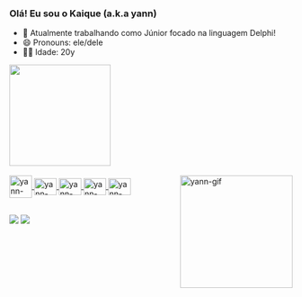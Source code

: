 ### Olá! Eu sou o Kaique (a.k.a yann)

- 🌱 Atualmente trabalhando como Júnior focado na linguagem Delphi!
- 😄 Pronouns: ele/dele
- 🐱‍👤 Idade: 20y

<div>
  <a href="https://github.com/yannn-dev">
  <img height= "180em" src="https://github-readme-stats.vercel.app/api?username=yannn-dev&show_icons=true&theme=dracula&include_all_commits=true&count_private=true"/>
</div>

<div style="display: inline_block"><br>
  <img align="center" alt="yann-dbeaver" heigth="30" width="40" src="https://cdn.jsdelivr.net/gh/devicons/devicon@latest/icons/dbeaver/dbeaver-original.svg"/>
  <img align="center" alt="yann-postgresql" height="30" width="40" src="https://cdn.jsdelivr.net/gh/devicons/devicon@latest/icons/postgresql/postgresql-plain.svg"/>
  <img align="center" alt="yann-oracle" height="30" width="40" src="https://cdn.jsdelivr.net/gh/devicons/devicon@latest/icons/oracle/oracle-original.svg"/>
  <img align="center" alt="yann-android" height="30" width="40" src="https://cdn.jsdelivr.net/gh/devicons/devicon@latest/icons/android/android-plain.svg"/>
  <img align="center" alt="yann-delphi" height="30" width="40" src="https://www.svgrepo.com/show/508911/delphi01.svg"/>
  <img align="right" height="200" alt="yann-gif" src="https://media.discordapp.net/attachments/811289796836065300/1151914958431457310/ezgif.com-gif-maker.gif?ex=65e9e8e7&is=65d773e7&hm=d8c84d8ebb73269f594f080d210cd85ed82072eaa1603bac5589e973fa8c879f&">
</div>

##

<div>
  <a href="https://www.instagram.com/kaique_rabesco" target="_blank"><img src="https://img.shields.io/badge/Instagram-E4405F?style=for-the-badge&logo=instagram&logoColor=white target="_blank"></a>
  <a href="https://www.linkedin.com/in/kaique-rabesco-valverde-767b6b33a/" target="_blank"><img src="https://img.shields.io/badge/LinkedIn-0A66C2?logo=linkedin&logoColor=white&style=for-the-badge"></a>
</div>
